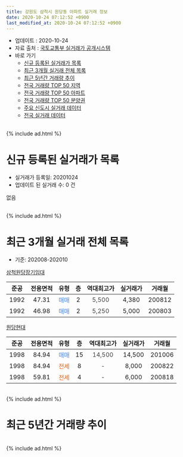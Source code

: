 ```yaml
---
title: 강원도 삼척시 원당동 아파트 실거래 정보
date: 2020-10-24 07:12:52 +0900
last_modified_at: 2020-10-24 07:12:52 +0900
---
```


* 업데이트 : 2020-10-24
* 자료 출처 : [국토교통부 실거래가 공개시스템](http://rt.molit.go.kr)
* 바로 가기
    * [신규 등록된 실거래가 목록](#신규-등록된-실거래가-목록)
    * [최근 3개월 실거래 전체 목록](#최근-3개월-실거래-전체-목록)
    * [최근 5년간 거래량 추이](#최근-5년간-거래량-추이)
    * [전국 거래량 TOP 50 지역](https://inasie.github.io/apt-trade-info/최근-3개월-전국에서-가장-거래가-많이-발생한-지역)
    * [전국 거래량 TOP 50 아파트](https://inasie.github.io/apt-trade-info/최근-3개월-전국에서-가장-거래가-많이-발생한-아파트)
    * [전국 거래량 TOP 50 분양권](https://inasie.github.io/apt-trade-info/최근-3개월-전국에서-가장-거래가-많이-발생한-분양권)
    * [주요 신도시 실거래 데이터](https://inasie.github.io/apt-trade-info/주요-신도시)
    * [전국 실거래 데이터](https://inasie.github.io/apt-trade-info/전국)
<br>
{% include ad.html %}
<br>

# 신규 등록된 실거래가 목록
* 실거래가 등록일: 20201024
* 업데이트 된 실거래 수: 0 건

없음

<br>
{% include ad.html %}
<br>

# 최근 3개월 실거래 전체 목록
* 기준: 202008-202010


[삼척원당장기임대](https://search.naver.com/search.naver?query=%EA%B0%95%EC%9B%90%EB%8F%84+%EC%82%BC%EC%B2%99%EC%8B%9C+%EC%9B%90%EB%8B%B9%EB%8F%99+%EC%82%BC%EC%B2%99%EC%9B%90%EB%8B%B9%EC%9E%A5%EA%B8%B0%EC%9E%84%EB%8C%80)

|준공|전용면적|유형|층|역대최고가|실거래가|거래월|
|:---:|:---:|:---:|:---:|:---:|:---:|:---:|
|1992|47.31|<span style="color:#4285f3">매매</span>|2|<span style="color:#444444">5,500</span>|4,380|200812|
|1992|46.98|<span style="color:#4285f3">매매</span>|2|<span style="color:#444444">5,250</span>|5,000|200803|

[원당현대](https://search.naver.com/search.naver?query=%EA%B0%95%EC%9B%90%EB%8F%84+%EC%82%BC%EC%B2%99%EC%8B%9C+%EC%9B%90%EB%8B%B9%EB%8F%99+%EC%9B%90%EB%8B%B9%ED%98%84%EB%8C%80)

|준공|전용면적|유형|층|역대최고가|실거래가|거래월|
|:---:|:---:|:---:|:---:|:---:|:---:|:---:|
|1998|84.94|<span style="color:#4285f3">매매</span>|15|<span style="color:#444444">14,500</span>|14,500|201006|
|1998|84.94|<span style="color:#ff5a00">전세</span>|8|<span style="color:#444444">-</span>|8,000|200822|
|1998|59.81|<span style="color:#ff5a00">전세</span>|4|<span style="color:#444444">-</span>|6,000|200818|


<br>
{% include ad.html %}
<br>

# 최근 5년간 거래량 추이


<div style="width:100%;">
    <canvas id="deal_progress" height="200"></canvas>
</div>

<script>
new Chart(document.getElementById("deal_progress"), {
    type: 'line',
    data: {
        labels: ['201510','201511','201512','201601','201602','201603','201604','201605','201606','201607','201608','201609','201610','201611','201612','201701','201702','201703','201704','201705','201706','201707','201708','201709','201710','201711','201712','201801','201802','201803','201804','201805','201806','201807','201808','201809','201810','201811','201812','201901','201902','201903','201904','201905','201906','201907','201908','201909','201910','201911','201912','202001','202002','202003','202004','202005','202006','202007','202008','202009','202010'],
        datasets: [{
            label: '매매',
            pointRadius: 1,
            data: [0, 3, 2, 2, 2, 3, 1, 2, 3, 1, 1, 0, 1, 0, 2, 2, 0, 3, 1, 1, 2, 1, 2, 4, 5, 1, 3, 2, 3, 4, 1, 1, 0, 4, 2, 3, 3, 4, 0, 4, 4, 6, 3, 2, 1, 2, 1, 1, 3, 4, 3, 2, 1, 1, 1, 2, 4, 5, 2, 0, 1],
            borderColor: "rgba(255, 201, 14, 1)",
            backgroundColor: "rgba(255, 201, 14, 0.5)",
            fill: false,
            lineTension: 0
        },{
            label: '전월세',
            pointRadius: 1,
            data: [1, 0, 0, 0, 0, 0, 2, 2, 0, 0, 1, 0, 0, 0, 0, 1, 1, 1, 1, 1, 0, 0, 1, 0, 2, 0, 0, 0, 0, 1, 2, 1, 0, 1, 2, 0, 2, 0, 0, 1, 2, 0, 1, 0, 2, 0, 0, 0, 0, 0, 0, 0, 0, 0, 0, 0, 0, 0, 2, 0, 0],
            borderColor: "rgba(0, 141, 185, 1)",
            backgroundColor: "rgba(0, 141, 185, 0.5)",
            fill: false,
            lineTension: 0
        }
        ]
    },
    options: {
        responsive: true,
        title: {
            display: false
        },
        tooltips: {
            mode: 'index',
            intersect: false
        },
        hover: {
            mode: 'nearest',
            intersect: true
        },
        scales: {
            xAxes: [{
                display: true,
                scaleLabel: {
                    display: true,
                    labelString: '년/월'
                }
            }],
            yAxes: [{
                display: true,
                ticks: {
                    suggestedMin: 0,
                },
                scaleLabel: {
                    display: true,
                    labelString: '실거래 수'
                }
            }]
        }
    }
});

</script>


<br>
{% include ad.html %}
<br>

